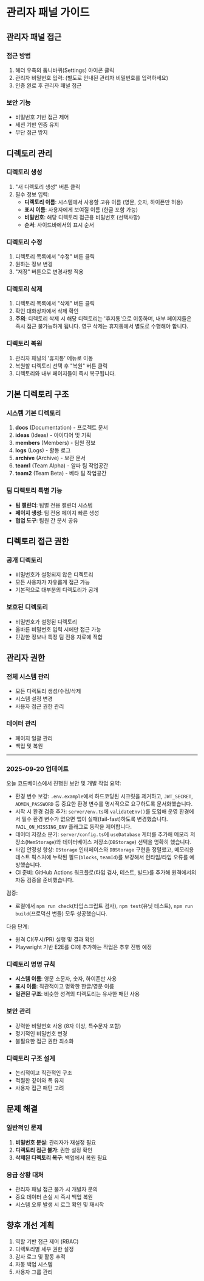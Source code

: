 # 관리자 패널 가이드

## 관리자 패널 접근

### 접근 방법
1. 헤더 우측의 톱니바퀴(Settings) 아이콘 클릭
2. 관리자 비밀번호 입력: (별도로 안내된 관리자 비밀번호를 입력하세요)
3. 인증 완료 후 관리자 패널 접근

### 보안 기능
- 비밀번호 기반 접근 제어
- 세션 기반 인증 유지
- 무단 접근 방지

## 디렉토리 관리

### 디렉토리 생성
1. "새 디렉토리 생성" 버튼 클릭
2. 필수 정보 입력:
   - **디렉토리 이름**: 시스템에서 사용할 고유 이름 (영문, 숫자, 하이픈만 허용)
   - **표시 이름**: 사용자에게 보여질 이름 (한글 포함 가능)
   - **비밀번호**: 해당 디렉토리 접근용 비밀번호 (선택사항)
   - **순서**: 사이드바에서의 표시 순서

### 디렉토리 수정
1. 디렉토리 목록에서 "수정" 버튼 클릭
2. 원하는 정보 변경
3. "저장" 버튼으로 변경사항 적용

### 디렉토리 삭제
1. 디렉토리 목록에서 "삭제" 버튼 클릭
2. 확인 대화상자에서 삭제 확인
3. **주의**: 디렉토리 삭제 시 해당 디렉토리는 '휴지통'으로 이동하며, 내부 페이지들은 즉시 접근 불가능하게 됩니다. 영구 삭제는 휴지통에서 별도로 수행해야 합니다.

### 디렉토리 복원
1. 관리자 패널의 '휴지통' 메뉴로 이동
2. 복원할 디렉토리 선택 후 "복원" 버튼 클릭
3. 디렉토리와 내부 페이지들이 즉시 복구됩니다.

## 기본 디렉토리 구조

### 시스템 기본 디렉토리
1. **docs** (Documentation) - 프로젝트 문서
2. **ideas** (Ideas) - 아이디어 및 기획
3. **members** (Members) - 팀원 정보
4. **logs** (Logs) - 활동 로그
5. **archive** (Archive) - 보관 문서
6. **team1** (Team Alpha) - 알파 팀 작업공간
7. **team2** (Team Beta) - 베타 팀 작업공간

### 팀 디렉토리 특별 기능
- **팀 캘린더**: 팀별 전용 캘린더 시스템
- **페이지 생성**: 팀 전용 페이지 빠른 생성
- **협업 도구**: 팀원 간 문서 공유

## 디렉토리 접근 권한

### 공개 디렉토리
- 비밀번호가 설정되지 않은 디렉토리
- 모든 사용자가 자유롭게 접근 가능
- 기본적으로 대부분의 디렉토리가 공개

### 보호된 디렉토리
- 비밀번호가 설정된 디렉토리
- 올바른 비밀번호 입력 시에만 접근 가능
- 민감한 정보나 특정 팀 전용 자료에 적합

## 관리자 권한

### 전체 시스템 관리
- 모든 디렉토리 생성/수정/삭제
- 시스템 설정 변경
- 사용자 접근 권한 관리

### 데이터 관리
- 페이지 일괄 관리
- 백업 및 복원

---
### 2025-09-20 업데이트

오늘 코드베이스에서 진행된 보안 및 개발 작업 요약:

- 환경 변수 보강: `.env.example`에서 하드코딩된 시크릿을 제거하고, `JWT_SECRET`, `ADMIN_PASSWORD` 등 중요한 환경 변수를 명시적으로 요구하도록 문서화했습니다.
- 시작 시 환경 검증 추가: `server/env.ts`에 `validateEnv()`를 도입해 운영 환경에서 필수 환경 변수가 없으면 앱이 실패(fail-fast)하도록 변경했습니다. `FAIL_ON_MISSING_ENV` 플래그로 동작을 제어합니다.
- 데이터 저장소 분기: `server/config.ts`에 `useDatabase` 게터를 추가해 메모리 저장소(`MemStorage`)와 데이터베이스 저장소(`DBStorage`) 선택을 명확히 했습니다.
- 타입 안정성 향상: `IStorage` 인터페이스와 `DBStorage` 구현을 정렬했고, 메모리용 테스트 픽스처에 누락된 필드(`blocks`, `teamId`)를 보강해서 런타임/타입 오류를 예방했습니다.
- CI 준비: GitHub Actions 워크플로(타입 검사, 테스트, 빌드)를 추가해 원격에서의 자동 검증을 준비했습니다.

검증:

- 로컬에서 `npm run check`(타입스크립트 검사), `npm test`(유닛 테스트), `npm run build`(프로덕션 번들) 모두 성공했습니다.

다음 단계:

- 원격 CI(푸시/PR) 실행 및 결과 확인
- Playwright 기반 E2E를 CI에 추가하는 작업은 추후 진행 예정


### 디렉토리 명명 규칙
- **시스템 이름**: 영문 소문자, 숫자, 하이픈만 사용
- **표시 이름**: 직관적이고 명확한 한글/영문 이름
- **일관된 구조**: 비슷한 성격의 디렉토리는 유사한 패턴 사용

### 보안 관리
- 강력한 비밀번호 사용 (8자 이상, 특수문자 포함)
- 정기적인 비밀번호 변경
- 불필요한 접근 권한 최소화

### 디렉토리 구조 설계
- 논리적이고 직관적인 구조
- 적절한 깊이와 폭 유지
- 사용자 접근 패턴 고려

## 문제 해결

### 일반적인 문제
1. **비밀번호 분실**: 관리자가 재설정 필요
2. **디렉토리 접근 불가**: 권한 설정 확인
3. **삭제된 디렉토리 복구**: 백업에서 복원 필요

### 응급 상황 대처
- 관리자 패널 접근 불가 시 개발자 문의
- 중요 데이터 손실 시 즉시 백업 복원
- 시스템 오류 발생 시 로그 확인 및 재시작

## 향후 개선 계획
1. 역할 기반 접근 제어 (RBAC)
2. 디렉토리별 세부 권한 설정
3. 감사 로그 및 활동 추적
4. 자동 백업 시스템
5. 사용자 그룹 관리